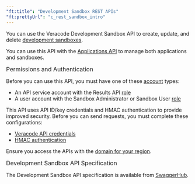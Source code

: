 ```yaml
---
"ft:title": "Development Sandbox REST APIs"
"ft:prettyUrl": "c_rest_sandbox_intro"
---
```

You can use the Veracode Development Sandbox API to create, update, and delete [development sandboxes](https://docs.veracode.com/r/c_about_sandbox).

You can use this API with the [Applications API](https://docs.veracode.com/r/c_apps_intro) to manage both applications and sandboxes.

<p><span style="font-size: medium;">Permissions and Authentication</span></p>

Before you can use this API, you must have one of these [account](https://docs.veracode.com/r/c_about_veracode_accounts) types:

-   An API service account with the Results API [role](https://docs.veracode.com/r/c_API_roles_details)
-   A user account with the Sandbox Administrator or Sandbox User [role](https://docs.veracode.com/r/c_role_permissions)

This API uses API ID/key credentials and HMAC authentication to provide improved security. Before you can send requests, you must complete these configurations:

- [Veracode API credentials](https://docs.veracode.com/r/c_api_credentials3)
- [HMAC authentication](https://docs.veracode.com/r/c_enabling_hmac)

Ensure you access the APIs with the [domain for your region](https://docs.veracode.com/r/Region_Domains_for_Veracode_APIs).

<p><span style="font-size: medium;">Development Sandbox API Specification</span></p>

The Development Sandbox API specification is available from [SwaggerHub](https://app.swaggerhub.com/apis/Veracode/veracode-development_sandbox_api/2.0).
